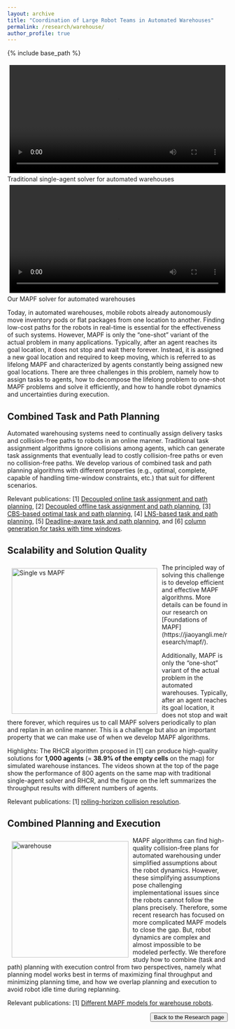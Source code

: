 ```yaml
---
layout: archive
title: "Coordination of Large Robot Teams in Automated Warehouses"
permalink: /research/warehouse/
author_profile: true
---
```


{% include base_path %}

<div style="display: flex; flex-wrap: wrap; text-align: center">
    <video style="min-width:300px;flex: 1;margin: 5px;"  autoplay loop controls> 
        <source type="video/mp4" src="https://jiaoyangli.me/images/Single+_800agents-8x.mp4" /> 
    </video>
    <figcaption>Traditional single-agent solver for automated warehouses</figcaption>
</div>
<div style="display: flex; flex-wrap: wrap; text-align: center">
    <video style="min-width:300px;flex: 1;margin: 5px;"  autoplay loop controls> 
        <source type="video/mp4" src="https://jiaoyangli.me/images/PBS_w=10_800agents-8x.mp4" /> 
    </video>
    <figcaption>Our MAPF solver for automated warehouses</figcaption>
</div>
<div style="clear:both;"></div>

Today, in automated warehouses, 
mobile robots already autonomously move inventory pods or flat packages from one location to another. 
Finding low-cost paths for the robots in real-time is essential for the effectiveness of such systems. 
However, MAPF is only the “one-shot” variant of the actual problem in many applications. 
Typically, after an agent reaches its goal location, it does not stop and wait there forever. 
Instead, it is assigned a new goal location and required to keep moving, 
which is referred to as lifelong MAPF and characterized by agents constantly being assigned new goal locations. 
There are three challenges in this problem, namely 
how to assign tasks to agents, 
how to decompose the lifelong problem to one-shot MAPF problems and solve it efficiently, and
how to handle robot dynamics and uncertainties during execution.


## Combined Task and Path Planning

Automated warehousing systems need to continually assign delivery tasks and collision-free paths to robots 
in an online manner. Traditional task assignment algorithms ignore collisions among agents, 
which can generate task assignments that eventually lead to costly collision-free paths or even no collision-free paths.
We develop various of combined task and path planning algorithms with different properties 
(e.g., optimal, complete, capable of handling time-window constraints, etc.) that suit for different scenarios.

Relevant publications: 
[1] [Decoupled online task assignment and path planning](https://jiaoyangli.me/publications/MaAAMAS17), 
[2] [Decoupled offline task assignment and path planning](https://jiaoyangli.me/publications/LiuAAMAS19), 
[3] [CBS-based optimal task and path planning](https://jiaoyangli.me/publications/ZhongICRA22), 
[4] [LNS-based task and path planning](https://jiaoyangli.me/publications/XuIROS22),
[5] [Deadline-aware task and path planning](https://jiaoyangli.me/publications/HuangHSI22), and
[6] [column generation for tasks with time windows](https://arxiv.org/abs/2103.08835 "Preprint 2021").


## Scalability and Solution Quality

<img src="https://jiaoyangli.me/images/single-vs-mapf.png" style="float:left;width:250pt;padding:10px;"  alt="Single vs MAPF"/>
The principled way of solving this challenge is to develop efficient and effective MAPF algorithms. 
More details can be found in our research on [Foundations of MAPF](https://jiaoyangli.me/research/mapf/).

Additionally, MAPF is only the “one-shot” variant of the actual problem in the automated warehouses. 
Typically, after an agent reaches its goal location, it does not stop and wait there forever, 
which requires us to call MAPF solvers periodically to plan and replan in an online manner.
This is a challenge but also an important property that we can make use of when we develop MAPF algorithms.

Highlights:
The RHCR algorithm proposed in [1] can produce high-quality solutions for **1,000 agents** (= **38.9% of the empty cells** on the map) for simulated warehouse instances. 
The videos shown at the top of the page 
show the performance of 800 agents on the same map with traditional single-agent solver and RHCR, and 
the figure on the left summarizes the throughput results with different numbers of agents.

Relevant publications: 
[1] [rolling-horizon collision resolution](https://jiaoyangli.me/publications/LiAAAI21lifelong).


## Combined Planning and Execution


<img src="https://jiaoyangli.me/images/warehouse-5x.gif" style="float:left;width:200pt;padding:10px;"  alt="warehouse"/>
MAPF algorithms can find high-quality collision-free plans for automated warehousing 
under simplified assumptions about the robot dynamics. 
However, these simplifying assumptions pose challenging implementational issues 
since the robots cannot follow the plans precisely. 
Therefore, some recent  research  has  focused  on  more  complicated MAPF models to close the gap.
But, robot dynamics are complex and almost impossible to be modeled perfectly.
We therefore study how  to combine (task and path) planning with execution control from two perspectives,
namely what planning model works best in terms of maximizing final throughput and minimizing planning time, and
how we overlap planning and execution to avoid robot idle time during replanning.

Relevant publications: 
[1] [Different MAPF models for warehouse robots](https://jiaoyangli.me/publications/VaramballySoCS22).


<div style="float: right;">
    <button onclick="location.href='https://jiaoyangli.me/research/'" type="button">Back to the Research page</button>
</div>
